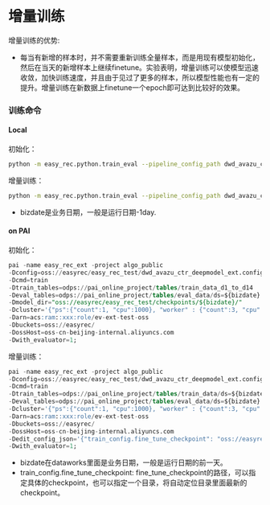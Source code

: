 # 增量训练

增量训练的优势:

- 每当有新增的样本时，并不需要重新训练全量样本，而是用现有模型初始化，然后在当天的新增样本上继续finetune。实验表明，增量训练可以使模型迅速收敛，加快训练速度，并且由于见过了更多的样本，所以模型性能也有一定的提升。增量训练在新数据上finetune一个epoch即可达到比较好的效果。

### 训练命令

#### Local

初始化：

```bash
python -m easy_rec.python.train_eval --pipeline_config_path dwd_avazu_ctr_deepmodel.config
```

增量训练：

```bash
python -m easy_rec.python.train_eval --pipeline_config_path dwd_avazu_ctr_deepmodel.config --edit_config_json='{"train_config.fine_tune_checkpoint": "${bizdate-1}/model.ckpt-50", "train_config.num_steps": 10000}'
```

- bizdate是业务日期，一般是运行日期-1day.

#### on PAI

初始化：

```sql
pai -name easy_rec_ext -project algo_public
-Dconfig=oss://easyrec/easy_rec_test/dwd_avazu_ctr_deepmodel_ext.config
-Dcmd=train
-Dtrain_tables=odps://pai_online_project/tables/train_data_d1_to_d14
-Deval_tables=odps://pai_online_project/tables/eval_data/ds=${bizdate}
-Dmodel_dir="oss://easyrec/easy_rec_test/checkpoints/${bizdate}/"
-Dcluster='{"ps":{"count":1, "cpu":1000}, "worker" : {"count":3, "cpu":1000, "gpu":100, "memory":40000}}'
-Darn=acs:ram::xxx:role/ev-ext-test-oss
-Dbuckets=oss://easyrec/
-DossHost=oss-cn-beijing-internal.aliyuncs.com
-Dwith_evaluator=1;
```

增量训练：

```sql
pai -name easy_rec_ext -project algo_public
-Dconfig=oss://easyrec/easy_rec_test/dwd_avazu_ctr_deepmodel_ext.config
-Dcmd=train
-Dtrain_tables=odps://pai_online_project/tables/train_data/ds=${bizdate}
-Deval_tables=odps://pai_online_project/tables/eval_data/ds=${bizdate}
-Dcluster='{"ps":{"count":1, "cpu":1000}, "worker" : {"count":3, "cpu":1000, "gpu":100, "memory":40000}}'
-Darn=acs:ram::xxx:role/ev-ext-test-oss
-Dbuckets=oss://easyrec/
-DossHost=oss-cn-beijing-internal.aliyuncs.com
-Dedit_config_json='{"train_config.fine_tune_checkpoint": "oss://easyrec/easy_rec_test/checkpoints/${bizdate-1}/"}'
-Dwith_evaluator=1;
```

- bizdate在dataworks里面是业务日期，一般是运行日期的前一天。
- train_config.fine_tune_checkpoint:  fine_tune_checkpoint的路径，可以指定具体的checkpoint，也可以指定一个目录，将自动定位目录里面最新的checkpoint。
